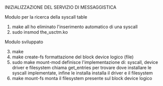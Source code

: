 INIZIALIZZAZIONE DEL SERVIZIO DI MESSAGGISTICA

Modulo per la ricerca della syscall table

1) make all                                 ho eliminato l'inserimento automatico di una syscall
2) sudo insmod the_usctm.ko


Modulo sviluppato

3) make
4) make create-fs                           formattazione del block device logico (file)
5) sudo make mount-mod                      definisce l'implementazione di: syscall, device driver e filesystem
                                            chiama get_entries per trovare dove installare le syscall implementate, infine le installa
                                            installa il driver e il filesystem
6) make mount-fs                            monta il filesystem presente sul block device logico